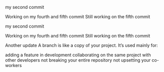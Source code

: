 my second commit

Working on my fourth and fifth commit
Still working on the fifth commit

my second commit

Working on my fourth and fifth commit
Still working on the fifth commit



Another update
A branch is like a copy of your project. It’s used mainly for:

adding a feature in development
collaborating on the same project with other developers
not breaking your entire repository
not upsetting your co-workers


